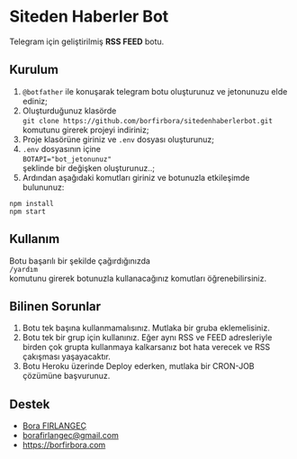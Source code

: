 # Siteden Haberler Bot

Telegram için geliştirilmiş **RSS FEED** botu.

## Kurulum

1. `@botfather` ile konuşarak telegram botu oluşturunuz ve jetonunuzu elde ediniz;
2. Oluşturduğunuz klasörde  
`git clone https://github.com/borfirbora/sitedenhaberlerbot.git`  
komutunu girerek projeyi indiriniz;
3. Proje klasörüne giriniz ve `.env` dosyası oluşturunuz;
4. `.env` dosyasının içine   
`BOTAPI="bot_jetonunuz"`  
şeklinde bir değişken oluşturunuz..;
5. Ardından aşağıdaki komutları giriniz ve botunuzla etkileşimde bulununuz:

```
npm install
npm start
```

## Kullanım

Botu başarılı bir şekilde çağırdığınızda  
`/yardım`  
komutunu girerek botunuzla kullanacağınız komutları öğrenebilirsiniz.

## Bilinen Sorunlar

1. Botu tek başına kullanmamalısınız. Mutlaka bir gruba eklemelisiniz.
2. Botu tek bir grup için kullanınız. Eğer aynı RSS ve FEED adresleriyle birden çok grupta kullanmaya kalkarsanız bot hata verecek ve RSS çakışması yaşayacaktır.
3. Botu Heroku üzerinde Deploy ederken, mutlaka bir CRON-JOB çözümüne başvurunuz.

## Destek

- [Bora FIRLANGEÇ](https://github.com/borfirbora)
- <borafirlangec@gmail.com>
- <https://borfirbora.com>